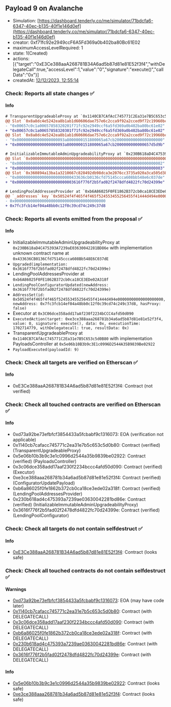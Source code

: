 ## Payload 9 on Avalanche

- Simulation: [https://dashboard.tenderly.co/me/simulator/71bdcfa6-6347-40ec-b135-40f1e146d0ef](https://dashboard.tenderly.co/me/simulator/71bdcfa6-6347-40ec-b135-40f1e146d0ef)
- creator: 0xf71fc92e2949ccF6A5Fd369a0b402ba80Bc61E02
- maximumAccessLevelRequired: 1
- state: 1(Created)
- actions: [{"target":"0xE3Ce388aaA268781B34A6ad5b87d81e81E52f3f4","withDelegateCall":true,"accessLevel":1,"value":"0","signature":"execute()","callData":"0x"}]
- createdAt: [12/12/2023, 12:55:14](https://snowtrace.io/tx/0x708253a7302dccf458d9e67e23627e9c71be0dd17d12481ed2d6b82ff41ddefa)

### Check: Reports all state changes :white_check_mark:

#### Info


```diff
# TransparentUpgradeableProxy at `0x1140CB7CAfAcC745771C2Ea31e7B5C653c5d0B80` with implementation PayloadsController at `0x5e06b10B3b9c3E1c0996D2544A35B9839Be02922`
@@ Slot `0x8a8dc4e5242ea8b1ab1d60606dae757e6c2cca9f92a2cced9f72c19960bcb458` @@
- "0x00657c0c1a00657858320201f71fc92e2949ccf6a5fd369a0b402ba80bc61e02"
+ "0x00657c0c1a00657858320301f71fc92e2949ccf6a5fd369a0b402ba80bc61e02"
@@ Slot `0x8a8dc4e5242ea8b1ab1d60606dae757e6c2cca9f92a2cced9f72c19960bcb459` @@
- "0x000000000000000000093a8000000151800065a67cb200000000000000000000"
+ "0x000000000000000000093a8000000151800065a67cb2000000000000657d5d9b"
```

```diff
# InitializableImmutableAdminUpgradeabilityProxy at `0x230B618aD4C475393A7239aE03630042281BD86e` with implementation unknown contract name at `0x433636CB0136Cfd75145ccca608Bb548E6C037dE`
@@ Slot `0x0000000000000000000000000000000000000000000000000000000000000000` @@
- "0x0000000000000000000000000000000000000000000000000000000000000002"
+ "0x0000000000000000000000000000000000000000000000000000000000000003"
@@ Slot `0x360894a13ba1a3210667c828492db98dca3e2076cc3735a920a3ca505d382bbc` @@
- "0x000000000000000000000000433636cb0136cfd75145ccca608bb548e6c037de"
+ "0x0000000000000000000000003616f776f2b5fad02f2478dfd4822fc70d24399e"
```

```diff
# LendingPoolAddressesProvider at `0xb6A86025F0FE1862B372cb0ca18CE3EDe02A318f`
@@ `_addresses` key `0x50524f4f465f4f465f524553455256455f41444d494e00000000000000000000` @@
- 0x0000000000000000000000000000000000000000
+ 0x7fc3fcb14ef04a48bb0c12f0c39cd74c249c37d8

```


### Check: Reports all events emitted from the proposal :white_check_mark:

#### Info

- InitializableImmutableAdminUpgradeabilityProxy at `0x230B618aD4C475393A7239aE03630042281BD86e` with implementation unknown contract name at `0x433636CB0136Cfd75145ccca608Bb548E6C037dE`
- `Upgraded(implementation: 0x3616f776f2b5fad02f2478dfd4822fc70d24399e)`
- LendingPoolAddressesProvider at `0xb6A86025F0FE1862B372cb0ca18CE3EDe02A318f`
- `LendingPoolConfiguratorUpdated(newAddress: 0x3616f776f2b5fad02f2478dfd4822fc70d24399e)`
- `AddressSet(id: 0x50524f4f465f4f465f524553455256455f41444d494e00000000000000000000, newAddress: 0x7fc3fcb14ef04a48bb0c12f0c39cd74c249c37d8, hasProxy: false)`
- Executor at `0x3C06dce358add17aAf230f2234bCCC4afd50d090`
- `ExecutedAction(target: 0xe3ce388aaa268781b34a6ad5b87d81e81e52f3f4, value: 0, signature: execute(), data: 0x, executionTime: 1702714779, withDelegatecall: true, resultData: 0x)`
- TransparentUpgradeableProxy at `0x1140CB7CAfAcC745771C2Ea31e7B5C653c5d0B80` with implementation PayloadsController at `0x5e06b10B3b9c3E1c0996D2544A35B9839Be02922`
- `PayloadExecuted(payloadId: 9)`

### Check: Check all targets are verified on Etherscan :white_check_mark:

#### Info

- 0xE3Ce388aaA268781B34A6ad5b87d81e81E52f3f4: Contract (not verified)

### Check: Check all touched contracts are verified on Etherscan :white_check_mark:

#### Info

- 0xd73a92be73efbfcf3854433a5fcbabf9c1316073: EOA (verification not applicable)
- 0x1140cb7cafacc745771c2ea31e7b5c653c5d0b80: Contract (verified) (TransparentUpgradeableProxy)
- 0x5e06b10b3b9c3e1c0996d2544a35b9839be02922: Contract (verified) (PayloadsController)
- 0x3c06dce358add17aaf230f2234bccc4afd50d090: Contract (verified) (Executor)
- 0xe3ce388aaa268781b34a6ad5b87d81e81e52f3f4: Contract (verified) (ConfiguratorUpdatePayload)
- 0xb6a86025f0fe1862b372cb0ca18ce3ede02a318f: Contract (verified) (LendingPoolAddressesProvider)
- 0x230b618ad4c475393a7239ae03630042281bd86e: Contract (verified) (InitializableImmutableAdminUpgradeabilityProxy)
- 0x3616f776f2b5fad02f2478dfd4822fc70d24399e: Contract (verified) (LendingPoolConfigurator)

### Check: Check all targets do not contain selfdestruct :white_check_mark:

#### Info

- [0xE3Ce388aaA268781B34A6ad5b87d81e81E52f3f4](https://snowtrace.io/address/0xE3Ce388aaA268781B34A6ad5b87d81e81E52f3f4): Contract (looks safe)

### Check: Check all touched contracts do not contain selfdestruct :white_check_mark:

#### Warnings

- [0xd73a92be73efbfcf3854433a5fcbabf9c1316073](https://snowtrace.io/address/0xd73a92be73efbfcf3854433a5fcbabf9c1316073): EOA (may have code later)
- [0x1140cb7cafacc745771c2ea31e7b5c653c5d0b80](https://snowtrace.io/address/0x1140cb7cafacc745771c2ea31e7b5c653c5d0b80): Contract (with DELEGATECALL)
- [0x3c06dce358add17aaf230f2234bccc4afd50d090](https://snowtrace.io/address/0x3c06dce358add17aaf230f2234bccc4afd50d090): Contract (with DELEGATECALL)
- [0xb6a86025f0fe1862b372cb0ca18ce3ede02a318f](https://snowtrace.io/address/0xb6a86025f0fe1862b372cb0ca18ce3ede02a318f): Contract (with DELEGATECALL)
- [0x230b618ad4c475393a7239ae03630042281bd86e](https://snowtrace.io/address/0x230b618ad4c475393a7239ae03630042281bd86e): Contract (with DELEGATECALL)
- [0x3616f776f2b5fad02f2478dfd4822fc70d24399e](https://snowtrace.io/address/0x3616f776f2b5fad02f2478dfd4822fc70d24399e): Contract (with DELEGATECALL)

#### Info

- [0x5e06b10b3b9c3e1c0996d2544a35b9839be02922](https://snowtrace.io/address/0x5e06b10b3b9c3e1c0996d2544a35b9839be02922): Contract (looks safe)
- [0xe3ce388aaa268781b34a6ad5b87d81e81e52f3f4](https://snowtrace.io/address/0xe3ce388aaa268781b34a6ad5b87d81e81e52f3f4): Contract (looks safe)

